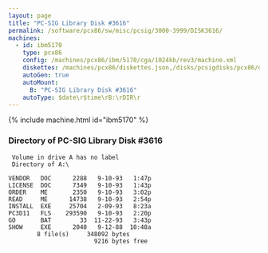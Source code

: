```yaml
---
layout: page
title: "PC-SIG Library Disk #3616"
permalink: /software/pcx86/sw/misc/pcsig/3000-3999/DISK3616/
machines:
  - id: ibm5170
    type: pcx86
    config: /machines/pcx86/ibm/5170/cga/1024kb/rev3/machine.xml
    diskettes: /machines/pcx86/diskettes.json,/disks/pcsigdisks/pcx86/diskettes.json
    autoGen: true
    autoMount:
      B: "PC-SIG Library Disk #3616"
    autoType: $date\r$time\rB:\rDIR\r
---
```


{% include machine.html id="ibm5170" %}

### Directory of PC-SIG Library Disk #3616

     Volume in drive A has no label
     Directory of A:\

    VENDOR   DOC      2288   9-10-93   1:47p
    LICENSE  DOC      7349   9-10-93   1:43p
    ORDER    ME       2350   9-10-93   3:02p
    READ     ME      14738   9-10-93   2:54p
    INSTALL  EXE     25704   2-09-93   8:23a
    PC3D11   FLS    293590   9-10-93   2:20p
    GO       BAT        33  11-22-93   3:43p
    SHOW     EXE      2040   9-12-88  10:48a
            8 file(s)     348092 bytes
                            9216 bytes free
